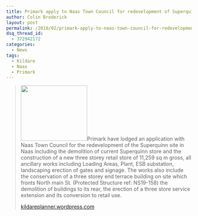 ```yaml
---
title: Primark apply to Naas Town Council for redevelopment of Superquinn in Naas, Co. Kildare
author: Colin Broderick
layout: post
permalink: /2010/02/primark-apply-to-naas-town-council-for-redevelopment-of-superquinn-in-naas-co-kildare/"
dsq_thread_id:
  - 372942172
categories:
  - News
tags:
  - Kildare
  - Naas
  - Primark
---
```

> [<img class="size-medium wp-image-424 alignleft" title="Primark" src="{{site.baseurl}}/wp-content/uploads/2010/02/primark1-300x250.jpg" alt="" width="180" height="150" />][1]Primark have lodged an application with Naas Town Council for the redevelopment of the Superquinn site in Naas including the demolition of current Superquinn store and the construction of a new three storey retail store of 11,259 sq m gross, all ancillary works including Loading Areas, Plant, ESB substation, landscaping erection of gates and signage. The works also include the conservation of a three storey end terrace building on site which fronts North main St. (Protected Structure ref: NS19-158) the demolition of buildings to its rear, the erection of a three store service extension and its conversion to retail use.
> 
> <a href="http://kildareplanner.wordpress.com" target="_blank">kildareplanner.wordpress.com</a>



 [1]: {{site.baseurl}}/wp-content/uploads/2010/02/primark1.jpg